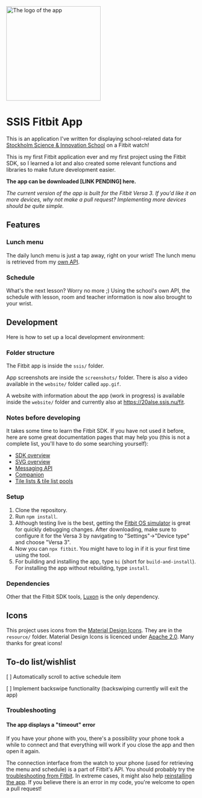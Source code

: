 <img alt="The logo of the app" src="resources/app_logo_svg.svg" width="250"/>

# SSIS Fitbit App

This is an application I've written for displaying school-related data for [Stockholm Science & Innovation School](https://ssis.se)
on a Fitbit watch!

This is my first Fitbit application ever and my first project using the Fitbit SDK, so I learned a lot and also created some relevant functions
and libraries to make future development easier.

**The app can be downloaded [LINK PENDING] here.**

*The current version of the app is built for the Fitbit Versa 3. If you'd like it on more devices, why not make a pull request?
Implementing more devices should be quite simple.*

## Features

### Lunch menu

The daily lunch menu is just a tap away, right on your wrist! The lunch menu is retrieved from my [own API](https://lunchmeny.albins.website).

### Schedule

What's the next lesson? Worry no more ;) Using the school's own API, the schedule with lesson, room and teacher information is now also brought
to your wrist.

## Development

Here is how to set up a local development environment:

### Folder structure

The Fitbit app is inside the `ssis/` folder.

App screenshots are inside the `screenshots/` folder. There is also a video available in the `website/` folder 
called `app.gif`.

A website with information about the app (work in progress) is available inside the `website/` folder and currently
also at https://20alse.ssis.nu/fit.

### Notes before developing

It takes some time to learn the Fitbit SDK. If you have not used it before, here are some great documentation pages that may help you
(this is not a complete list, you'll have to do some searching yourself):
* [SDK overview](https://dev.fitbit.com/build/guides/application/)
* [SVG overview](https://dev.fitbit.com/build/guides/user-interface/svg/)
* [Messaging API](https://dev.fitbit.com/build/guides/communications/messaging/)
* [Companion](https://dev.fitbit.com/build/guides/companion/)
* [Tile lists & tile list pools](https://dev.fitbit.com/build/guides/user-interface/svg-components/views/#tile-list)

### Setup 

1. Clone the repository.
2. Run `npm install`.
3. Although testing live is the best, getting the [Fitbit OS simulator]() is great for quickly debugging changes.
After downloading, make sure to configure it for the Versa 3 by navigating to "Settings"->"Device type" and choose "Versa 3".
4. Now you can `npx fitbit`. You might have to log in if it is your first time using the tool.
5. For building and installing the app, type `bi` (short for `build-and-install`). For installing the app without rebuilding,
type `install`.

### Dependencies

Other that the Fitbit SDK tools, [Luxon](https://moment.github.io/luxon/) is the only dependency.

## Icons

This project uses icons from the [Material Design Icons](https://pictogrammers.com/library/mdi/). They are in the `resource/` folder.
Material Design Icons is licenced under [Apache 2.0](https://github.com/google/material-design-icons/blob/master/LICENSE). Many thanks for great icons!

## To-do list/wishlist

[ ] Automatically scroll to active schedule item

[ ] Implement backswipe functionality (backswiping currently will exit the app)

### Troubleshooting

#### The app displays a "timeout" error

If you have your phone with you, there's a possibility your phone took a while to connect and that everything will work if you close the app and then open it again.

The connection interface from the watch to your phone (used for retrieving the menu and schedule) is a part of Fitbit's API.
You should probably try the [troubleshooting from Fitbit](https://help.fitbit.com/articles/en_US/Help_article/1866.htm). In extreme cases, it might also help [reinstalling the app](https://community.fitbit.com/t5/SDK-Development/Companion-app-is-not-loading-in-the-Fitbit-App/td-p/2487225).
If you believe there is an error in my code, you're welcome to open a pull request!
